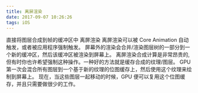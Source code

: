 ```yaml
---
title: 离屏渲染
date: 2017-09-07 10:26:26
tags: iOS
---
```


直接将图层合成到帧的缓冲区中
离屏渲染
离屏渲染可以被 Core Animation 自动触发，或者被应用程序强制触发。
屏幕外的渲染会合并/渲染图层树的一部分到一个新的缓冲区，然后该缓冲区被渲染到屏幕上。
离屏渲染合成计算是非常昂贵的, 但有时你也许希望强制这种操作。一种好的方法就是缓存合成的纹理/图层。
GPU 第一次会混合所有图层到一个基于新的纹理的位图缓存上，然后使用这个纹理来绘制到屏幕上。
现在，当这些图层一起移动的时候，GPU 便可以复用这个位图缓存，并且只需要做很少的工作。
